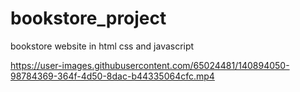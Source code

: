 # bookstore_project
bookstore website in html css and javascript



https://user-images.githubusercontent.com/65024481/140894050-98784369-364f-4d50-8dac-b44335064cfc.mp4

